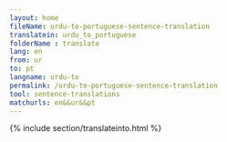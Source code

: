 ```yaml
---
layout: home
fileName: urdu-to-portuguese-sentence-translation
translatein: urdu_to_portuguese
folderName : translate
lang: en
from: ur
to: pt
langname: urdu-to
permalink: /urdu-to-portuguese-sentence-translation
tool: sentence-translations
matchurls: en&&ur&&pt
---
```

{% include section/translateinto.html %}
